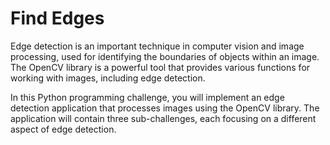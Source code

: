# Find Edges

Edge detection is an important technique in computer vision and image processing, used for identifying the boundaries of objects within an image. The OpenCV library is a powerful tool that provides various functions for working with images, including edge detection.

In this Python programming challenge, you will implement an edge detection application that processes images using the OpenCV library. The application will contain three sub-challenges, each focusing on a different aspect of edge detection.
